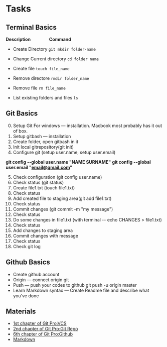# Tasks

## Terminal Basics

**Description**  &nbsp; &nbsp; &nbsp; &nbsp; &nbsp; &nbsp; &nbsp;  **Command**
*  Create Directory       ```git mkdir folder-name```

*  Change Current directory   ```cd folder name```

*  Create file               ```touch file_name```

*  Remove directore         ```rmdir folder_name```

*  Remove file               ```rm file_name```

*  List existing folders and files   ```ls```


## Git Basics

0.   Setup Git For windows — installation. Macbook most probably has it out of box.
1.   Setup gitbash — installation
2.   Create folder, open gitbash in it
3.   Init local gitrepository(git init)
4.   Configure git (setup user.name, setup user.email)

**git config --global user.name "NAME SURNAME"**
**git config --global user.email "email@gmail.com"**

5.  Check configuration (git config user.name)
6.  Check status (git status)
7.  Create file1.txt (touch file1.txt)
8.  Check status
9.  Add created file to staging area(git add file1.txt)
10. Check status
11. Commit changes (git commit -m "my message")
12. Check status
13. Do some changes in file1.txt (with terminal -- echo CHANGES > file1.txt)
14. Check status
15. Add changes to staging area
16. Commit changes with message
17. Check status
18. Check git log

## Github Basics

*   Create github account
*   Origin — connect origin git
*   Push — push your codes to github git push -u origin master
*   Learn Markdown syntax — Create Readme file and describe what you've done

## Materials

* [1st chapter of Git Pro:VCS](https://git-scm.com/book/en/v2/Getting-Started-About-Version-Control)
* [2nd chapter of Git Pro:Git Repo](https://git-scm.com/book/en/v2/Git-Basics-Getting-a-Git-Repository)
* [6th chapter of Git Pro:Github](https://git-scm.com/book/en/v2/GitHub-Account-Setup-and-Configuration)
* [Markdown](https://www.markdownguide.org/getting-started/)

